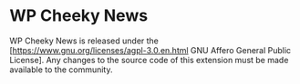 # WP Cheeky News

WP Cheeky News is released under the [https://www.gnu.org/licenses/agpl-3.0.en.html GNU Affero General Public License]. Any changes to the source code of this extension must be made available to the community.
